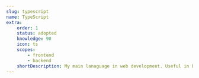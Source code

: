 ```yaml
---
slug: typescript
name: TypeScript
extra:
    order: 1
    status: adopted
    knowledge: 90
    icon: ts
    scopes:
        - frontend
        - backend
    shortDescription: My main lanaguage in web development. Useful in both Backend and Frontend
---
```


